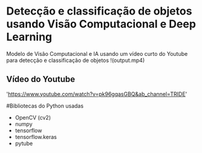# Detecção e classificação de objetos usando Visão Computacional e Deep Learning
Modelo de Visão Computacional e IA usando um vídeo curto do Youtube para detecção e classificação de objetos
!(output.mp4)

## Vídeo do Youtube
'https://www.youtube.com/watch?v=pk96gqasGBQ&ab_channel=TRIDE'

#Bibliotecas do Python usadas
- OpenCV (cv2)
- numpy
- tensorflow
- tensorflow.keras
- pytube
